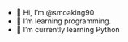 - 👋 Hi, I’m @smoaking90
- 👀 I’m learning programming.
- 🌱 I’m currently learning Python


<!---
smoaking90/smoaking90 is a ✨ special ✨ repository because its `README.md` (this file) appears on your GitHub profile.
You can click the Preview link to take a look at your changes.
--->
